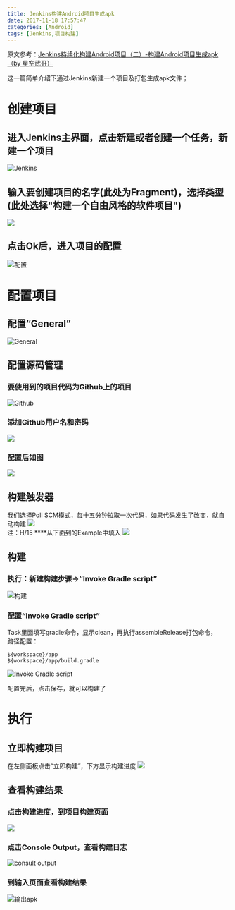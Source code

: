 ```yaml
---
title: Jenkins构建Android项目生成apk
date: 2017-11-18 17:57:47
categories: [Android]
tags: [Jenkins,项目构建]
---
```

原文参考：[Jenkins持续化构建Android项目（二）-构建Android项目生成apk（by 星空武哥）][1]    
 
这一篇简单介绍下通过Jenkins新建一个项目及打包生成apk文件；  
# 创建项目
## 进入Jenkins主界面，点击新建或者创建一个任务，新建一个项目 
<!--more-->
![Jenkins][2]  
## 输入要创建项目的名字(此处为Fragment)，选择类型(此处选择"构建一个自由风格的软件项目")  
![][3]  
## 点击Ok后，进入项目的配置  
![配置][4]  

# 配置项目  

## 配置“General”
![General][5]  

## 配置源码管理

### 要使用到的项目代码为Github上的项目  
![Github][6]    
### 添加Github用户名和密码
![][7]  
### 配置后如图  
![][8]  

## 构建触发器  
我们选择Poll SCM模式，每十五分钟拉取一次代码，如果代码发生了改变，就自动构建
![][9]  
注：H/15 ****从下面到的Example中填入
![][10]
## 构建   
### 执行：新建构建步骤->“Invoke Gradle script” 
![构建][11]   

### 配置“Invoke Gradle script” 
Task里面填写gradle命令，显示clean，再执行assembleRelease打包命令，  
路径配置：
  
	${workspace}/app
	${workspace}/app/build.gradle
![Invoke Gradle script][12]

配置完后，点击保存，就可以构建了

# 执行   

## 立即构建项目  
在左侧面板点击“立即构建”，下方显示构建进度
![][13]
## 查看构建结果   
### 点击构建进度，到项目构建页面 
![][14]
### 点击Console Output，查看构建日志 
![consult output][15]
### 到输入页面查看构建结果  
![输出apk][16]









[1]: http://blog.csdn.net/lsyz0021/article/details/72681988
[2]: http://ozlvdj7eg.bkt.clouddn.com/jekins-new-task.png
[3]: http://ozlvdj7eg.bkt.clouddn.com/project-name.png
[4]: http://ozlvdj7eg.bkt.clouddn.com/Fragment.png
[5]: http://ozlvdj7eg.bkt.clouddn.com/General.png
[6]: http://ozlvdj7eg.bkt.clouddn.com/Git-Gragment.png
[7]: http://ozlvdj7eg.bkt.clouddn.com/add-credentials.png
[8]: http://ozlvdj7eg.bkt.clouddn.com/git-repositories.png
[9]: http://ozlvdj7eg.bkt.clouddn.com/build-SCM.png
[10]: http://ozlvdj7eg.bkt.clouddn.com/Example-SCM.png
[11]: http://ozlvdj7eg.bkt.clouddn.com/goujian.png
[12]: http://ozlvdj7eg.bkt.clouddn.com/invoke-gradle-script.png
[13]: http://ozlvdj7eg.bkt.clouddn.com/goujian-build.png
[14]: http://ozlvdj7eg.bkt.clouddn.com/build-one.png
[15]: http://ozlvdj7eg.bkt.clouddn.com/console-output.png 
[16]: http://ozlvdj7eg.bkt.clouddn.com/release-result.png